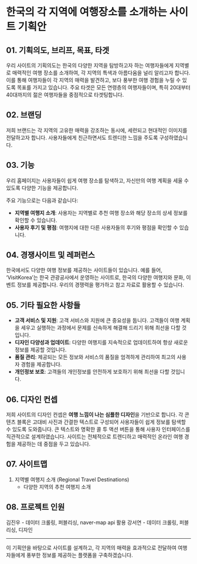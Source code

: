 # 한국의 각 지역에 여행장소를 소개하는 사이트 기획안

## 01. 기획의도, 브리프, 목표, 타겟

우리 사이트의 기획의도는 한국의 다양한 지역을 탐방하고자 하는 여행자들에게 지역별로 매력적인 여행 장소를 소개하여, 각 지역의 특색과 아름다움을 널리 알리고자 합니다. 이를 통해 여행자들이 각 지역의 매력을 발견하고, 보다 풍부한 여행 경험을 누릴 수 있도록 목표를 가지고 있습니다. 주요 타겟은 모든 연령층의 여행자들이며, 특히 20대부터 40대까지의 젊은 여행자들을 중점적으로 타겟팅합니다.

## 02. 브랜딩

저희 브랜드는 각 지역의 고유한 매력을 강조하는 동시에, 세련되고 현대적인 이미지를 전달하고자 합니다. 사용자들에게 친근하면서도 트렌디한 느낌을 주도록 구성하였습니다.

## 03. 기능

우리 홈페이지는 사용자들이 쉽게 여행 장소를 탐색하고, 자신만의 여행 계획을 세울 수 있도록 다양한 기능을 제공합니다.

주요 기능으로는 다음과 같습니다:

- **지역별 여행지 소개**: 사용자는 지역별로 추천 여행 장소와 해당 장소의 상세 정보를 확인할 수 있습니다.
- **사용자 후기 및 평점**: 여행지에 대한 다른 사용자들의 후기와 평점을 확인할 수 있습니다.

## 04. 경쟁사이트 및 레퍼런스

한국에서도 다양한 여행 정보를 제공하는 사이트들이 있습니다. 예를 들어, ‘VisitKorea’는 한국 관광공사에서 운영하는 사이트로, 한국의 다양한 여행지와 문화, 이벤트 정보를 제공합니다. 우리의 경쟁력을 평가하고 참고 자료로 활용할 수 있습니다.

## 05. 기타 필요한 사항들

- **고객 서비스 및 지원**: 고객 서비스와 지원에 큰 중요성을 둡니다. 고객들이 여행 계획을 세우고 실행하는 과정에서 문제를 신속하게 해결해 드리기 위해 최선을 다할 것입니다.
- **디자인 다양성과 업데이트**: 다양한 여행지를 지속적으로 업데이트하여 항상 새로운 정보를 제공할 것입니다.
- **품질 관리**: 제공되는 모든 정보와 서비스의 품질을 엄격하게 관리하여 최고의 사용자 경험을 제공합니다.
- **개인정보 보호**: 고객들의 개인정보를 안전하게 보호하기 위해 최선을 다할 것입니다.

## 06. 디자인 컨셉

저희 사이트의 디자인 컨셉은 **여행 느낌이 나는 심플한 디자인**을 기반으로 합니다. 각 콘텐츠 블록은 고대비 사진과 간결한 텍스트로 구성되어 사용자들이 쉽게 정보를 탐색할 수 있도록 도와줍니다. 큰 텍스트와 명확한 콜 투 액션 버튼을 통해 사용자 인터페이스를 직관적으로 설계하였습니다. 사이트는 전체적으로 트렌디하고 매력적인 온라인 여행 경험을 제공하는 데 중점을 두고 있습니다.

## 07. 사이트맵

1. 지역별 여행지 소개 (Regional Travel Destinations)
   - 다양한 지역의 추천 여행지 소개

## 08. 프로젝트 인원

김진우 - 데이터 크롤링, 퍼블리싱, naver-map api 활용
강서연 - 데이터 크롤링, 퍼블리싱, 디자인

---

이 기획안을 바탕으로 사이트를 설계하고, 각 지역의 매력을 효과적으로 전달하여 여행자들에게 풍부한 정보를 제공하는 플랫폼을 구축하겠습니다.
